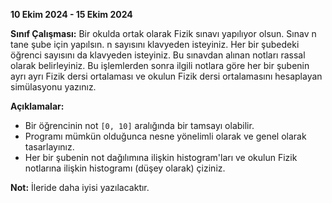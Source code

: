 **10 Ekim 2024 - 15 Ekim 2024**

**Sınıf Çalışması:** Bir okulda ortak olarak Fizik sınavı yapılıyor olsun. Sınav n tane şube için yapılsın. 
n sayısını klavyeden isteyiniz. Her bir şubedeki öğrenci sayısını da klavyeden isteyiniz. 
Bu sınavdan alınan notları rassal olarak belirleyiniz. Bu işlemlerden sonra ilgili notlara göre her bir şubenin ayrı ayrı 
Fizik dersi ortalaması ve okulun Fizik dersi ortalamasını hesaplayan simülasyonu yazınız.

**Açıklamalar:**
* Bir öğrencinin not `[0, 10]` aralığında bir tamsayı olabilir.
* Programı mümkün olduğunca nesne yönelimli olarak ve genel olarak tasarlayınız.
* Her bir şubenin not dağılımına ilişkin histogram'ları ve okulun Fizik notlarına ilişkin histogramı (düşey olarak) çiziniz.

**Not:** İleride daha iyisi yazılacaktır.